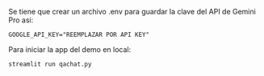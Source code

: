 Se tiene que crear un archivo .env para guardar la clave del API de Gemini Pro asi:
```
GOOGLE_API_KEY="REEMPLAZAR POR API KEY"
```


Para iniciar la app del demo en local:
```
streamlit run qachat.py
```
